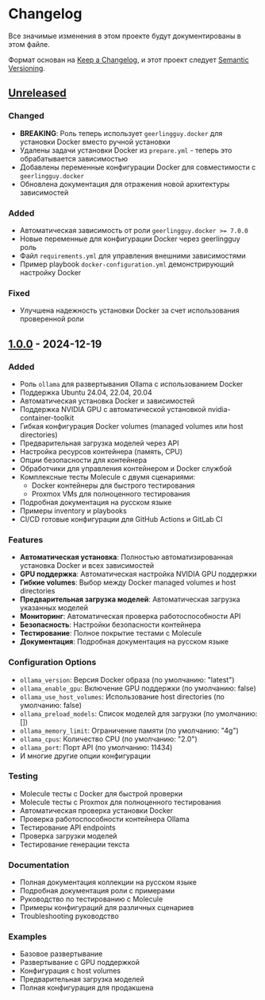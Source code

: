 # Changelog

Все значимые изменения в этом проекте будут документированы в этом файле.

Формат основан на [Keep a Changelog](https://keepachangelog.com/en/1.0.0/),
и этот проект следует [Semantic Versioning](https://semver.org/spec/v2.0.0.html).

## [Unreleased]

### Changed
- **BREAKING**: Роль теперь использует `geerlingguy.docker` для установки Docker вместо ручной установки
- Удалены задачи установки Docker из `prepare.yml` - теперь это обрабатывается зависимостью
- Добавлены переменные конфигурации Docker для совместимости с `geerlingguy.docker`
- Обновлена документация для отражения новой архитектуры зависимостей

### Added
- Автоматическая зависимость от роли `geerlingguy.docker >= 7.0.0`
- Новые переменные для конфигурации Docker через geerlingguy роль
- Файл `requirements.yml` для управления внешними зависимостями
- Пример playbook `docker-configuration.yml` демонстрирующий настройку Docker

### Fixed
- Улучшена надежность установки Docker за счет использования проверенной роли

## [1.0.0] - 2024-12-19

### Added
- Роль `ollama` для развертывания Ollama с использованием Docker
- Поддержка Ubuntu 24.04, 22.04, 20.04
- Автоматическая установка Docker и зависимостей
- Поддержка NVIDIA GPU с автоматической установкой nvidia-container-toolkit
- Гибкая конфигурация Docker volumes (managed volumes или host directories)
- Предварительная загрузка моделей через API
- Настройка ресурсов контейнера (память, CPU)
- Опции безопасности для контейнера
- Обработчики для управления контейнером и Docker службой
- Комплексные тесты Molecule с двумя сценариями:
  - Docker контейнеры для быстрого тестирования
  - Proxmox VMs для полноценного тестирования
- Подробная документация на русском языке
- Примеры inventory и playbooks
- CI/CD готовые конфигурации для GitHub Actions и GitLab CI

### Features
- **Автоматическая установка**: Полностью автоматизированная установка Docker и всех зависимостей
- **GPU поддержка**: Автоматическая настройка NVIDIA GPU поддержки
- **Гибкие volumes**: Выбор между Docker managed volumes и host directories
- **Предварительная загрузка моделей**: Автоматическая загрузка указанных моделей
- **Мониторинг**: Автоматическая проверка работоспособности API
- **Безопасность**: Настройки безопасности контейнера
- **Тестирование**: Полное покрытие тестами с Molecule
- **Документация**: Подробная документация на русском языке

### Configuration Options
- `ollama_version`: Версия Docker образа (по умолчанию: "latest")
- `ollama_enable_gpu`: Включение GPU поддержки (по умолчанию: false)
- `ollama_use_host_volumes`: Использование host directories (по умолчанию: false)
- `ollama_preload_models`: Список моделей для загрузки (по умолчанию: [])
- `ollama_memory_limit`: Ограничение памяти (по умолчанию: "4g")
- `ollama_cpus`: Количество CPU (по умолчанию: "2.0")
- `ollama_port`: Порт API (по умолчанию: 11434)
- И многие другие опции конфигурации

### Testing
- Molecule тесты с Docker для быстрой проверки
- Molecule тесты с Proxmox для полноценного тестирования
- Автоматическая проверка установки Docker
- Проверка работоспособности контейнера Ollama
- Тестирование API endpoints
- Проверка загрузки моделей
- Тестирование генерации текста

### Documentation
- Полная документация коллекции на русском языке
- Подробная документация роли с примерами
- Руководство по тестированию с Molecule
- Примеры конфигураций для различных сценариев
- Troubleshooting руководство

### Examples
- Базовое развертывание
- Развертывание с GPU поддержкой
- Конфигурация с host volumes
- Предварительная загрузка моделей
- Полная конфигурация для продакшена

[Unreleased]: https://github.com/community/ollama-ansible-collection/compare/v1.0.0...HEAD
[1.0.0]: https://github.com/community/ollama-ansible-collection/releases/tag/v1.0.0